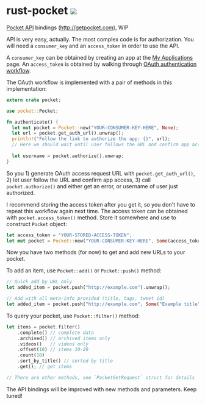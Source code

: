 # rust-pocket <img src="https://img.shields.io/travis/kstep/rust-pocket.png?style=flat-square" />
[Pocket API](http://getpocket.com/developer/docs/overview) bindings (http://getpocket.com), WIP

API is very easy, actually. The most complex code is for authorization.
You will need a `consumer_key` and an `access_token` in order to use the API.

A `consumer_key` can be obtained by creating an app at the [My Applications](http://getpocket.com/developer/apps/) page.
An `access_token` is obtained by walking through [OAuth authentication workflow](http://getpocket.com/developer/docs/authentication).

The OAuth workflow is implemented with a pair of methods in this implementation:

```rust
extern crate pocket;

use pocket::Pocket;

fn authenticate() {
  let mut pocket = Pocket::new("YOUR-CONSUMER-KEY-HERE", None);
  let url = pocket.get_auth_url().unwrap();
  println!("Follow the link to authorize the app: {}", url);
  // Here we should wait until user follows the URL and confirm app access
  
  let username = pocket.authorize().unwrap;
}
```

So you 1) generate OAuth access request URL with `pocket.get_auth_url()`, 2) let user follow the URL
and confirm app access,  3) call `pocket.authorize()` and either get an error,
or username of user just authorized.

I recommend storing the access token after you get it, so you don't have to repeat this workflow again next time.
The access token can be obtained with `pocket.access_token()` method. Store it somewhere and use to construct
`Pocket` object:

```rust
let access_token = "YOUR-STORED-ACCESS-TOKEN";
let mut pocket = Pocket::new("YOUR-CONSUMER-KEY-HERE", Some(access_token));
```

Now you have two methods (for now) to get and add new URLs to your pocket.

To add an item, use `Pocket::add()` or `Pocket::push()` method:

```rust
// Quick add by URL only
let added_item = pocket.push("http://example.com").unwrap();

// Add with all meta-info provided (title, tags, tweet id)
let added_item = pocket.push("http://example.com", Some("Example title"), Some("example-tag"), Some("example_tweet_id")).unwrap();
```

To query your pocket, use `Pocket::filter()` method:

```rust
let items = pocket.filter()
    .complete() // complete data
    .archived() // archived items only
    .videos()   // videos only
    .offset(10) // items 10-20
    .count(10)
    .sort_by_title() // sorted by title
    .get(); // get items

// There are other methods, see `PocketGetRequest` struct for details
```

The API bindings will be improved with new methods and parameters. Keep tuned!
